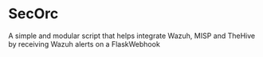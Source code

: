 # SecOrc
A simple and modular script that helps integrate Wazuh, MISP and TheHive by receiving Wazuh alerts on a FlaskWebhook
